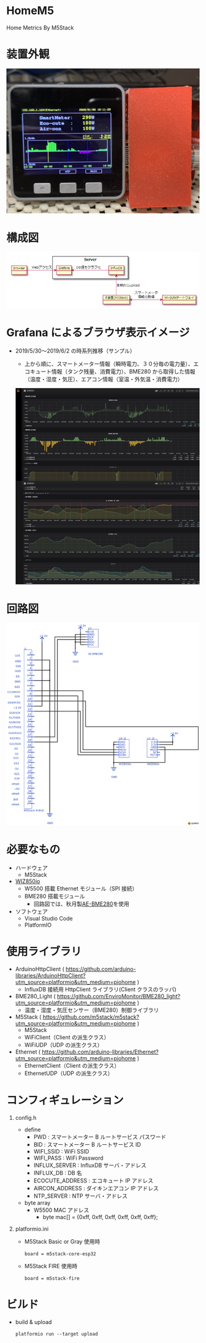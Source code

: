 # HomeM5

Home Metrics By M5Stack

# 装置外観

![外観イメージ](view.jpg)

# 構成図

![構成図](chart.png)

# Grafana によるブラウザ表示イメージ

- 2019/5/30〜2019/6/2 の時系列推移（サンプル）

  - 上から順に、スマートメーター情報（瞬時電力、３０分毎の電力量）、エコキュート情報（タンク残量、消費電力）、BME280 から取得した情報（温度・湿度・気圧）、エアコン情報（室温・外気温・消費電力）

  ![ブラウザ表示](Grafana20190602.png)

# 回路図

![回路図](schematic.png)

# 必要なもの

- ハードウェア
  - M5Stack
- [WIZ850io](https://www.switch-science.com/catalog/3683/)
    - W5500 搭載 Ethernet モジュール（SPI 接続）
  - BME280 搭載モジュール
    - 回路図では、秋月製[AE-BME280](http://akizukidenshi.com/catalog/g/gK-09421/)を使用
- ソフトウェア
  - Visual Studio Code
  - PlatformIO

# 使用ライブラリ

- ArduinoHttpClient ( https://github.com/arduino-libraries/ArduinoHttpClient?utm_source=platformio&utm_medium=piohome )
  - InfluxDB 接続用 HttpClient ライブラリ(Client クラスのラッパ)
- BME280_Light ( https://github.com/EnviroMonitor/BME280_light?utm_source=platformio&utm_medium=piohome )
  - 温度・湿度・気圧センサー（BME280）制御ライブラリ
- M5Stack ( https://github.com/m5stack/m5stack?utm_source=platformio&utm_medium=piohome )
  - M5Stack
  - WiFiClient（Client の派生クラス）
  - WiFiUDP（UDP の派生クラス）
- Ethernet ( https://github.com/arduino-libraries/Ethernet?utm_source=platformio&utm_medium=piohome )
  - EthernetClient（Client の派生クラス）
  - EthernetUDP（UDP の派生クラス）

# コンフィギュレーション

1. config.h
   - define
     - PWD : スマートメーター B ルートサービス パスワード
     - BID : スマートメーター B ルートサービス ID
     - WIFI_SSID : WiFi SSID
     - WIFI_PASS : WiFi Password
     - INFLUX_SERVER : InfluxDB サーバ・アドレス
     - INFLUX_DB : DB 名
     - ECOCUTE_ADDRESS : エコキュート IP アドレス
     - AIRCON_ADDRESS : ダイキンエアコン IP アドレス
     - NTP_SERVER : NTP サーバ・アドレス
   - byte array
     - W5500 MAC アドレス
       - byte mac[] = {0xff, 0xff, 0xff, 0xff, 0xff, 0xff};
1. platformio.ini

   - M5Stack Basic or Gray 使用時
     ```
     board = m5stack-core-esp32
     ```
   - M5Stack FIRE 使用時
     ```
     board = m5stack-fire
     ```

# ビルド

- build & upload

  ```
  platformio run --target upload
  ```
